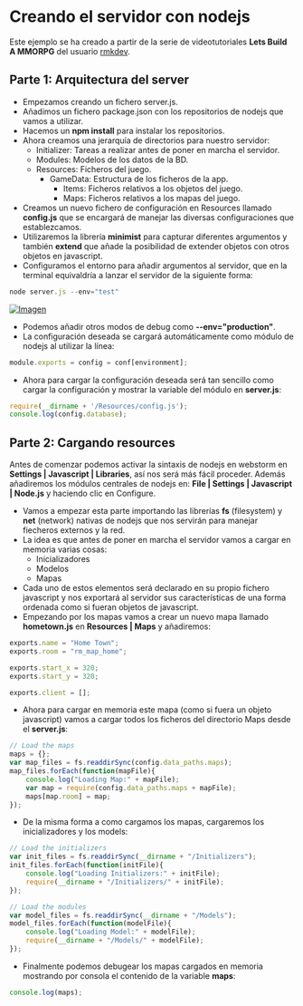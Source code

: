 # Creando el servidor con nodejs
Este ejemplo se ha creado a partir de la serie de videotutoriales **Lets Build A MMORPG** del usuario [rmkdev](https://www.youtube.com/channel/UCJvrLzbg4VPRxzf2vhW7G4A).

## Parte 1: Arquitectura del server
* Empezamos creando un fichero server.js.
* Añadimos un fichero package.json con los repositorios de nodejs que vamos a utilizar.
* Hacemos un **npm install** para instalar los repositorios.
* Ahora creamos una jerarquía de directorios para nuestro servidor:
    * Initializer: Tareas a realizar antes de poner en marcha el servidor.
    * Modules: Modelos de los datos de la BD.
    * Resources: Ficheros del juego.
        * GameData: Estructura de los ficheros de la app.
            * Items: Ficheros relativos a los objetos del juego.
            * Maps: Ficheros relativos a los mapas del juego.
* Creamos un nuevo fichero de configuración en Resources llamado **config.js** que se encargará de manejar las diversas configuraciones que establezcamos.
* Utilizaremos la librería **minimist** para capturar diferentes argumentos y también **extend** que añade la posibilidad de extender objetos con otros objetos en javascript.
* Configuramos el entorno para añadir argumentos al servidor, que en la terminal equivaldría a lanzar el servidor de la siguiente forma:
```javascript
node server.js --env="test"
```
[![Imagen](https://github.com/hcosta/referencia-gml/raw/master/aprendizaje/online/MMORPG_Server/Screens/img1.png
)](https://github.com/hcosta/referencia-gml/raw/master/aprendizaje/online/MMORPG_Server/Screens/img1.png)
* Podemos añadir otros modos de debug como **--env="production"**.
* La configuración deseada se cargará automáticamente como módulo de nodejs al utilizar la línea:
```javascript
module.exports = config = conf[environment];
```
* Ahora para cargar la configuración deseada será tan sencillo como cargar la configuración y mostrar la variable del módulo en **server.js**:
```javascript
require(__dirname + '/Resources/config.js');
console.log(config.database);
```

## Parte 2: Cargando resources
Antes de comenzar podemos activar la sintaxis de nodejs en webstorm en **Settings | Javascript | Libraries**, así nos será más fácil proceder.
Además añadiremos los módulos centrales de nodejs en: **File | Settings | Javascript | Node.js** y haciendo clic en Configure.

* Vamos a empezar esta parte importando las librerías **fs** (filesystem) y **net** (network) nativas de nodejs que nos servirán para manejar fiecheros externos y la red.
* La idea es que antes de poner en marcha el servidor vamos a cargar en memoria varias cosas:
    * Inicializadores
    * Modelos
    * Mapas
* Cada uno de estos elementos será declarado en su propio fichero javascript y nos exportará al servidor sus características de una forma ordenada como si fueran objetos de javascript.
* Empezando por los mapas vamos a crear un nuevo mapa llamado **hometown.js** en **Resources | Maps** y añadiremos:
```javascript
exports.name = "Home Town";
exports.room = "rm_map_home";

exports.start_x = 320;
exports.start_y = 320;

exports.client = [];
```
* Ahora para cargar en memoria este mapa (como si fuera un objeto javascript) vamos a cargar todos los ficheros del directorio Maps desde el **server.js**:
```javascript
// Load the maps
maps = {};
var map_files = fs.readdirSync(config.data_paths.maps);
map_files.forEach(function(mapFile){
    console.log("Loading Map:" + mapFile);
    var map = require(config.data_paths.maps + mapFile);
    maps[map.room] = map;
});
```
* De la misma forma a como cargamos los mapas, cargaremos los inicializadores y los models:
```javascript
// Load the initializers
var init_files = fs.readdirSync(__dirname + "/Initializers");
init_files.forEach(function(initFile){
    console.log("Loading Initializers:" + initFile);
    require(__dirname + "/Initializers/" + initFile);
});

// Load the modules
var model_files = fs.readdirSync(__dirname + "/Models");
model_files.forEach(function(modelFile){
    console.log("Loading Model:" + modelFile);
    require(__dirname + "/Models/" + modelFile);
});
```
* Finalmente podemos debugear los mapas cargados en memoria mostrando por consola el contenido de la variable **maps**:
```javascript
console.log(maps);
```



